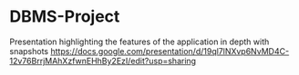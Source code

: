 # DBMS-Project
Presentation highlighting the features of the application in depth with snapshots
https://docs.google.com/presentation/d/19ql7lNXvp6NvMD4C-12v76BrrjMAhXzfwnEHhBy2EzI/edit?usp=sharing

